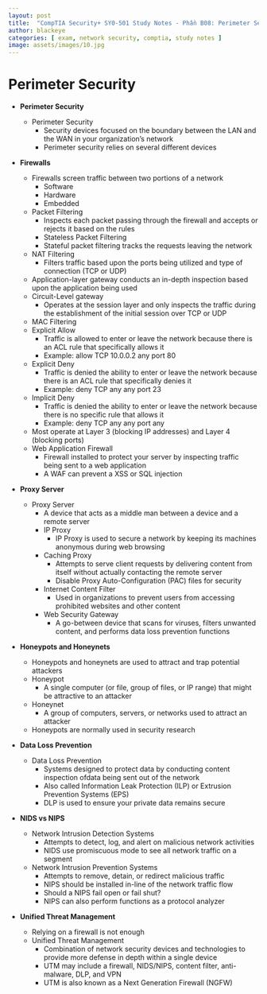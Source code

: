 ```yaml
---
layout: post
title:  "CompTIA Security+ SY0-501 Study Notes - Phần B08: Perimeter Security"
author: blackeye
categories: [ exam, network security, comptia, study notes ]
image: assets/images/10.jpg
---
```


# Perimeter Security
* **Perimeter Security**
    * Perimeter Security
        * Security devices focused on the boundary between the LAN and the WAN in your organization’s network
        * Perimeter security relies on several different devices

* **Firewalls**
    * Firewalls screen traffic between two portions of a network
        * Software
        * Hardware
        * Embedded
    * Packet Filtering
        * Inspects each packet passing through the firewall and accepts or rejects it based on the rules
        * Stateless Packet Filtering
        * Stateful packet filtering tracks the requests leaving the network
    * NAT Filtering
        * Filters traffic based upon the ports being utilized and type of connection (TCP or UDP)
    * Application-layer gateway conducts an in-depth inspection based upon the application being used
    * Circuit-Level gateway
        * Operates at the session layer and only inspects the traffic during the establishment of the initial session over TCP or UDP
    * MAC Filtering
    * Explicit Allow
        * Traffic is allowed to enter or leave the network because there is an ACL rule that specifically allows it
        * Example: allow TCP 10.0.0.2 any port 80
    * Explicit Deny
        * Traffic is denied the ability to enter or leave the network because there is an ACL rule that specifically denies it
        * Example: deny TCP any any port 23
    * Implicit Deny
        * Traffic is denied the ability to enter or leave the network because there is no specific rule that allows it
        * Example: deny TCP any any port any
    * Most operate at Layer 3 (blocking IP addresses) and Layer 4 (blocking ports)
    * Web Application Firewall
        * Firewall installed to protect your server by inspecting traffic being sent to a web application
        * A WAF can prevent a XSS or SQL injection

* **Proxy Server**
    * Proxy Server
        * A device that acts as a middle man between a device and a remote server
        * IP Proxy
            * IP Proxy is used to secure a network by keeping its machines anonymous during web browsing
        * Caching Proxy
            * Attempts to serve client requests by delivering content from itself without actually contacting the remote server
            * Disable Proxy Auto-Configuration (PAC) files for security
        * Internet Content Filter
            * Used in organizations to prevent users from accessing prohibited websites and other content
        * Web Security Gateway
            * A go-between device that scans for viruses, filters unwanted content, and performs data loss prevention functions

* **Honeypots and Honeynets**
    * Honeypots and honeynets are used to attract and trap potential attackers
    * Honeypot
        * A single computer (or file, group of files, or IP range) that might be attractive to an attacker
    * Honeynet
        * A group of computers, servers, or networks used to attract an attacker
    * Honeypots are normally used in security research

* **Data Loss Prevention**
    * Data Loss Prevention
        * Systems designed to protect data by conducting content inspection ofdata being sent out of the network
        * Also called Information Leak Protection (ILP) or Extrusion Prevention Systems (EPS)
        * DLP is used to ensure your private data remains secure

* **NIDS vs NIPS**
    * Network Intrusion Detection Systems
        * Attempts to detect, log, and alert on malicious network activities
        * NIDS use promiscuous mode to see all network traffic on a segment
    * Network Intrusion Prevention Systems
        * Attempts to remove, detain, or redirect malicious traffic
        * NIPS should be installed in-line of the network traffic flow
        * Should a NIPS fail open or fail shut?
        * NIPS can also perform functions as a protocol analyzer

* **Unified Threat Management**
    * Relying on a firewall is not enough
    * Unified Threat Management
        * Combination of network security devices and technologies to provide more defense in depth within a single device
        * UTM may include a firewall, NIDS/NIPS, content filter, anti-malware, DLP, and VPN
        * UTM is also known as a Next Generation Firewall (NGFW)